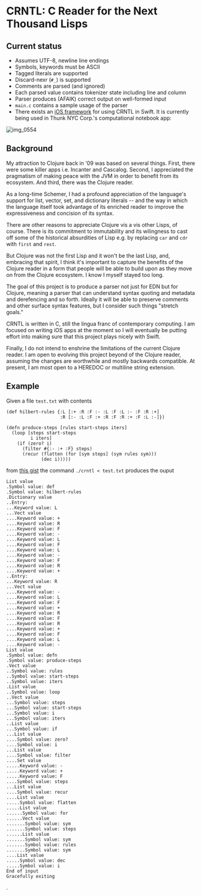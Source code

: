 # CRNTL: C Reader for the Next Thousand Lisps

## Current status

* Assumes UTF-8, newline line endings
* Symbols, keywords must be ASCII
* Tagged literals are supported
* Discard-nexr (`#_`) is supported
* Comments are parsed (and ignored)
* Each parsed value contains tokenizer state including line and column
* Parser produces (AFAIK) correct output on well-formed input
* `main.c` contains a sample usage of the parser
* There exists an [iOS framework](https://github.com/thunknyc/crntl-ios) for using CRNTL in Swift. It is currently being used in Thunk NYC Corp.'s computational notebook app:

![img_0554](https://user-images.githubusercontent.com/85875/42279473-e007ad36-7f6b-11e8-9930-6cf04b547178.jpg)

## Background

My attraction to Clojure back in '09 was based on several
things. First, there were some killer apps i.e. Incanter and
Cascalog. Second, I appreciated the pragmatism of making peace with
the JVM in order to benefit from its ecosystem. And third, there was
the Clojure reader.

As a long-time Schemer, I had a profound appreciation of the
language's support for list, vector, set, and dictionary literals --
and the way in which the language itself took advantage of its
enriched reader to improve the expressiveness and concision of its syntax.

There are other reasons to appreciate Clojure vis a vis other Lisps,
of course. There is its commitment to immutability and its wilingness
to cast off some of the historical absurdities of Lisp e.g. by
replacing `car` and `cdr` with `first` and `rest`.

But Clojure was not the first Lisp and it won't be the last Lisp, and,
embracing that spirit, I think it's important to capture the benefits
of the Clojure reader in a form that people will be able to build upon
as they move on from the Clojure ecosystem. I know I myself stayed too
long.

The goal of this project is to produce a parser not just for EDN but
for Clojure, meaning a parser that can understand syntax quoting and
metadata and derefencing and so forth. Ideally it will be able to
preserve comments and other surface syntax features, but I consider
such things "stretch goals."

CRNTL is written in C, still the lingua franc of contemporary
computing. I am focused on writing iOS apps at the moment so I will
eventually be putting effort into making sure that this project plays
nicely with Swift.

Finally, I do not intend to enshrine the limitations of the current
Clojure reader. I am open to evolving this project beyond of the
Clojure reader, assuming the changes are worthwhile and mostly
backwards compatible. At present, I am most open to a HEREDOC or
multiline string extension.

## Example

Given a file `test.txt` with contents

```
(def hilbert-rules {:L [:+ :R :F :- :L :F :L :- :F :R :+]
                    :R [:- :L :F :+ :R :F :R :+ :F :L :-]})

(defn produce-steps [rules start-steps iters]
  (loop [steps start-steps
         i iters]
    (if (zero? i)
      (filter #{:- :+ :F} steps)
      (recur (flatten (for [sym steps] (sym rules sym)))
             (dec i)))))
```

from [this
gist](https://gist.github.com/edw/ecc94abfef6cf50e161d0e1d639e34e4)
the command `./crntl < test.txt` produces the ouput

```
List value
.Symbol value: def
.Symbol value: hilbert-rules
.Dictionary value
..Entry:
...Keyword value: L
...Vect value
....Keyword value: +
....Keyword value: R
....Keyword value: F
....Keyword value: -
....Keyword value: L
....Keyword value: F
....Keyword value: L
....Keyword value: -
....Keyword value: F
....Keyword value: R
....Keyword value: +
..Entry:
...Keyword value: R
...Vect value
....Keyword value: -
....Keyword value: L
....Keyword value: F
....Keyword value: +
....Keyword value: R
....Keyword value: F
....Keyword value: R
....Keyword value: +
....Keyword value: F
....Keyword value: L
....Keyword value: -
List value
.Symbol value: defn
.Symbol value: produce-steps
.Vect value
..Symbol value: rules
..Symbol value: start-steps
..Symbol value: iters
.List value
..Symbol value: loop
..Vect value
...Symbol value: steps
...Symbol value: start-steps
...Symbol value: i
...Symbol value: iters
..List value
...Symbol value: if
...List value
....Symbol value: zero?
....Symbol value: i
...List value
....Symbol value: filter
....Set value
.....Keyword value: -
.....Keyword value: +
.....Keyword value: F
....Symbol value: steps
...List value
....Symbol value: recur
....List value
.....Symbol value: flatten
.....List value
......Symbol value: for
......Vect value
.......Symbol value: sym
.......Symbol value: steps
......List value
.......Symbol value: sym
.......Symbol value: rules
.......Symbol value: sym
....List value
.....Symbol value: dec
.....Symbol value: i
End of input
Gracefully exiting
```

.


